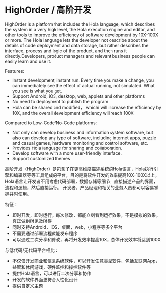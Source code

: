 # HighOrder / 高阶开发

HighOrder is a platform that includes the Hola language, which describes the system in a very high level, the Hola execution engine and editor, and other tools to improve the efficiency of software development by 10X-100X or more. The Hola language lets the developer not describe about the details of code deployment and data storage, but rather describes the interface, process and logic of the product, and then runs it directly.Developers, product managers and relevant business people can easily learn and use it.

Features:
* Instant development, instant run. Every time you make a change, you can immediately see the effect of actual running, not simulated. What you see is what you get.
* Support Android, iOS, desktop, web, applets and other platforms
* No need to deployment to publish the program
* Hola can be shared and modified， whichi will increase the efficiency by 10X, and the overall development efficiency will reach 100X


Compared to Low-Code/No-Code platforms:
* Not only can develop business and information system software, but also can develop any type of software, including internet apps, puzzle and casual games, hardware monitoring and control software, etc.
* Provides Hola language for sharing and collaboration.
* Develop software with a more user-friendly interface.
* Support customized themes


高阶开发（HighOrder）是包含了在更高维度描述系统的Hola语言，Hola执行引擎和编辑器等等工具组成的平台，目的是将软件开发的效率提高10X-100X以上。Hola语言让开发者不用考虑代码部署，数据存储等细节，直接描述产品的界面，流程和逻辑，然后直接运行。 开发者，产品经理和相关的业务人员都可以容易掌握并时使用。

特征：
* 即时开发，即时运行。每次修改，都能立刻看到运行效果，不是模拟的效果。真正做到所见及所得
* 同时支持Android，iOS，桌面，web，小程序等多个平台
* 不需要通过部署流程就能发布程序
* 可以通过二次分享和修改，再将开发效率提高10X，总体开发效率将达到100X


与低代码/无代码平台相比：
* 不仅仅开发商业和信息系统软件，可以开发任意类型软件，包括互联网App，益智和休闲游戏，硬件监控和操控软件等
* 提供Hola语言，可以进行二次分享和协作
* 开发的软件界面更符合人性化设计
* 提供自定义主题
